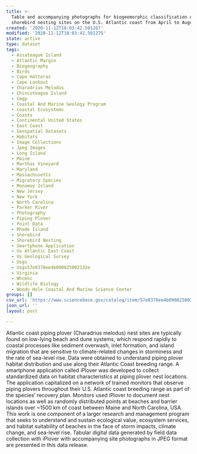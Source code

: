 ```yaml
---
title: >-
  Table and accompanying photographs for biogeomorphic classification of
  shorebird nesting sites on the U.S. Atlantic coast from April to August, 2015
created: '2020-11-12T18:03:42.501267'
modified: '2020-11-12T18:03:42.501275'
state: active
type: dataset
tags:
  - Assateague Island
  - Atlantic Margin
  - Biogeography
  - Birds
  - Cape Hatteras
  - Cape Lookout
  - Charadrius Melodus
  - Chincoteague Island
  - Cmgp
  - Coastal And Marine Geology Program
  - Coastal Ecosystems
  - Coasts
  - Continental United States
  - East Coast
  - Geospatial Datasets
  - Habitats
  - Image Collections
  - Jpeg Images
  - Long Island
  - Maine
  - Marthas Vineyard
  - Maryland
  - Massachusetts
  - Migratory Species
  - Monomoy Island
  - New Jersey
  - New York
  - North Carolina
  - Parker River
  - Photography
  - Piping Plover
  - Point Data
  - Rhode Island
  - Shorebird
  - Shorebird Nesting
  - Smartphone Application
  - Us Atlantic East Coast
  - Us Geological Survey
  - Usgs
  - Usgs57e0378ee4b090825002132e
  - Virginia
  - Whcmsc
  - Wildlife Biology
  - Woods Hole Coastal And Marine Science Center
groups: []
csv_url: 'https://www.sciencebase.gov/catalog/item/57e0378ee4b090825002132e'
json_url: ''
layout: post

---
```

Atlantic coast piping plover (Charadrius melodus) nest sites are typically found on low-lying beach and dune systems, which respond rapidly to coastal processes like sediment overwash, inlet formation, and island migration that are sensitive to climate-related changes in storminess and the rate of sea-level rise. Data were obtained to understand piping plover habitat distribution and use along their Atlantic Coast breeding range. A smartphone application called iPlover was developed to collect standardized data on habitat characteristics at piping plover nest locations. The application capitalized on a network of trained monitors that observe piping plovers throughout their U.S. Atlantic coast breeding range as part of the species’ recovery plan. Monitors used iPlover to document nest locations as well as randomly distributed points at beaches and barrier islands over ~1500 km of coast between Maine and North Carolina, USA. This work is one component of a larger research and management program that seeks to understand and sustain ecological value, ecosystem services, and habitat suitability of beaches in the face of storm impacts, climate change, and sea-level rise. Tabular digital data generated by field data collection with iPlover with accompanying site photographs in JPEG format are presented in this data release.
